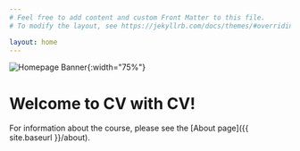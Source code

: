 ```yaml
---
# Feel free to add content and custom Front Matter to this file.
# To modify the layout, see https://jekyllrb.com/docs/themes/#overriding-theme-defaults

layout: home
---
```

![Homepage Banner](/assets/images/banner.png){:width="75%"}
# Welcome to CV with CV!
For information about the course, please see the [About page]({{ site.baseurl }}/about).